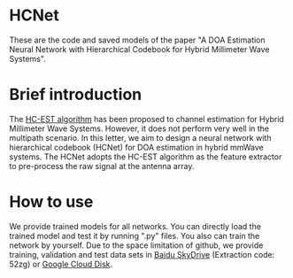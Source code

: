 # HCNet
These are the code and saved models of the paper "A DOA Estimation Neural Network with Hierarchical Codebook for Hybrid Millimeter Wave Systems".
# Brief introduction
The [HC-EST algorithm](https://ieeexplore.ieee.org/document/6847111) has been proposed to channel estimation for Hybrid Millimeter Wave Systems. However, it does not perform very well in the multipath scenario. In this letter, we aim to design a neural network with hierarchical codebook (HCNet) for DOA estimation in hybrid mmWave systems. The HCNet adopts the HC-EST algorithm as the feature extractor to pre-process the raw signal at the antenna array. 
# How to use 
We provide trained models for all networks. You can directly load the trained model and test it by running ".py" files. You also can train the network by yourself.
Due to the space limitation of github, we provide training, validation and test data sets in [Baidu SkyDrive](https://pan.baidu.com/s/1k4Gcu1ZJQ1W5Dk3zdVtG0g) (Extraction code: 52zg) or [Google Cloud Disk](https://drive.google.com/drive/folders/15eCB9B7lB33_4mJ4miJS_NRgb26p_RUY?usp=sharing).
